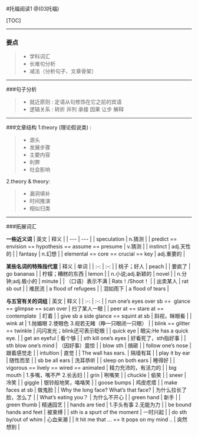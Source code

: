 #托福阅读1
@(03托福)

[TOC]

------
### 要点
> * 学科词汇
> * 长难句分析
> * 减法（分析句子、文章骨架）

---
###句子分析
> * 就近原则 : 定语从句修饰在它之前的宾语
> * 逻辑关系 : 转折 并列 承接 因果 让步 解释

---
###文章结构
1.theory (理论假说类) :
> * 源头
> * 发展步骤
> * 主要内容
> * 利弊
> * 社会影响

2.theory & theory:
> * 漏洞填补
> * 时间推演
> * 相似归类　　　　　　　

---
###拓展词汇

**一些近义词**
| 英文 | 释义 |
| --- | --- |
| speculation | n.猜测 |
| predict == envision == hypothesis == assume == presume | v.猜测 |
| instinct | adj.天性的 |
| fantasy | n.幻想 |
| elemental == core == crucial == key | adj.重要的 |

**某些名词的特殊指代意**
| 释义 | 单词 |
| :-: | :-: |
| 桃子；好人 | peach |
| 要疯了 | go bananas |
| 柠檬；糟糕的东西 | lemon |
| n.小说;adj.新颖的 | novel |
| n.分钟;adj.极小的 | minute |
| （口语）表示不满 | Rats！/Shoot！ |
| 出卖某人 | rat sb out |
| 难民流 | a flood of refugees |
|  泪如雨下 | a flood of tears  |

**与五官有关的词组**
| 英文 | 释义 |
| :-: | :-: |
| run one’s eyes over sb ==  glance == glimpse == scan over | 扫了某人一眼 |
| peer at == stare at == contemplate  | 盯着 |
| give sb a side glance == squint at sb | 斜视，眯眼看 |
| wink at | 1.抛媚眼 2.使眼色 3.视若无睹（睁一只眼闭一只眼） |
| blink == glitter == twinkle | 闪闪发光；blink还可表示眨眼 |
| quick eye | 眼尖:He has a quick eye. |
| get an eyeful | 看个够 |
| sth kill one’s eyes | 好看死了，sth指好事 |
| sth blow one’s mind | （因好事）震惊 |
| blow sth | 搞砸 |
| follow one’s nose | 跟着感觉走 |
| intuition | 直觉 |
| The wall has ears. | 隔墙有耳 |
| play it by ear | 随性而至 |
| sb be all ears | 洗耳恭听 |
| sleep on both ears | 睡得好 |
| vigorous == lively == wired == animated | 精力充沛的，有活力的 |
| big mouth | 1.多嘴，嘴不严 2.长舌妇 |
| grin | 咧嘴笑 |
| chuckle | 偷笑 |
| sneer | 冷笑 |
| giggle | 银铃般地笑，咯咯笑 |
| goose bumps | 鸡皮疙瘩 |
| make faces at sb | 做鬼脸 |
| Why the long face? What’s that face? | 为什么拉长了脸，怎么了 |
| What’s eating you？ | 为什么不开心 |
| green hand | 新手 |
| green thumb | 精通园艺 |
| hands are tied | 1.手头有事 2.无能为力 |
| be bound hands and feet | 被束缚 |
| sth is a spurt of the moment  | 一时兴起 |
| do sth by/out of whim | 心血来潮 |
| It hit me that … == It pops on my mind .. | 突然想到 |
